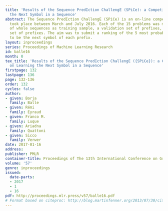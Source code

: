 ```yaml
---
title: 'Results of the Sequence PredIction ChallengE (SPiCe): a Competition on Learning
  the Next Symbol in a Sequence'
abstract: The Sequence PredIction ChallengE (SPiCe) is an on-line competition that
  took place between March and July 2016. Each of the 15 problems was made of a set
  of whole sequences as training sample, a validation set of prefixes, and a test
  set of prefixes. The aim was to submit a ranking of the 5 most probable symbols
  to be the next symbol of each prefix.
layout: inproceedings
series: Proceedings of Machine Learning Research
id: balle16
month: 0
tex_title: 'Results of the Sequence PredIction ChallengE ({SPiCe}): a Competition
  on Learning the Next Symbol in a Sequence'
firstpage: 132
lastpage: 136
page: 132-136
order: 132
cycles: false
author:
- given: Borja
  family: Balle
- given: Rémi
  family: Eyraud
- given: Franco M.
  family: Luque
- given: Ariadna
  family: Quattoni
- given: Sicco
  family: Verwer
date: 2017-01-16
address: 
publisher: PMLR
container-title: Proceedings of The 13th International Conference on Grammatical Inference
volume: '57'
genre: inproceedings
issued:
  date-parts:
  - 2017
  - 1
  - 16
pdf: http://proceedings.mlr.press/v57/balle16.pdf
# Format based on citeproc: http://blog.martinfenner.org/2013/07/30/citeproc-yaml-for-bibliographies/
---
```

